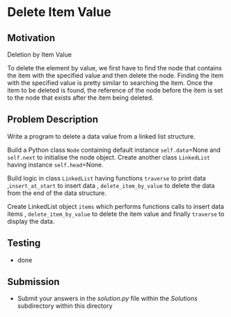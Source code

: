 #  Delete Item Value

## Motivation
Deletion by Item Value

To delete the element by value, we first have to find the node that contains the item with the specified value and then delete the node. Finding the item with the specified value is pretty similar to searching the item. Once the item to be deleted is found, the reference of the node before the item is set to the node that exists after the item being deleted.

## Problem Description
Write a program to delete a data value from a linked list structure.

Build a Python class `Node` containing default instance `self.data`=None  and `self.next` to initialise the node object.
Create another class `LinkedList` having instance `self.head`=None.

Build logic in class `LinkedList` having  functions  `traverse` to print data ,`insert_at_start` to insert data , `delete_item_by_value` to delete the data from the end of the data structure. 

Create LinkedList object `items` which performs functions calls to insert data items , `delete_item_by_value` to delete the item value and finally  `traverse` to display the data.  

## Testing
* done

## Submission
* Submit your answers in the *solution.py* file within the *Solutions* subdirectory within this directory

